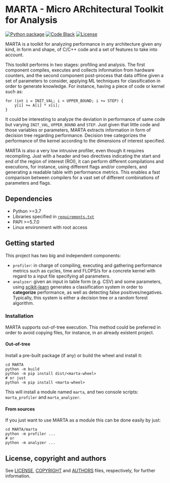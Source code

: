 # MARTA - Micro ARchitectural Toolkit for Analysis

[![Python
package](https://github.com/markoshorro/MARTA/actions/workflows/python-package.yml/badge.svg)](https://github.com/markoshorro/MARTA/actions/workflows/python-package.yml)
[![Code Black](https://img.shields.io/badge/code%20style-black-000000.svg)](https://github.com/psf/black)
[![License](https://img.shields.io/badge/License-Apache%202.0-blue.svg)](https://opensource.org/licenses/Apache-2.0)


MARTA is a toolkit for analyzing performance in any architecture given any kind,
in form and shape, of C/C++ code and a set of features to take into account.

This toolkit performs in two stages: profiling and analysis. The first component
compiles, executes and collects information from hardware counters, and the second
component post-process that data offline given a set of parameters to consider,
applying ML techniques for classification in order to generate knowledge.
For instance, having a piece of code or kernel such as:

```
for (int i = INIT_VAL; i < UPPER_BOUND; i += STEP) {
    y[i] += A[i] * x[i];
}
```

It could be interesting to analyze the deviation in performance of same code
but varying `INIT_VAL`, `UPPER_BOUND` and `STEP`. Just given that little code
and those variables or parameters, MARTA extracts information in form of decision tree
regarding performance. Decision tree categorizes the performance of the kernel
according to the dimensions of interest specified.

MARTA is also a very low intrusive profiler, even though it requires recompiling.
Just with a header and two directives indicating the start and end of the
region of interest (ROI), it can perform different compilations and executions,
for instance, using different flags and/or compilers, and generating a readable
table with performance metrics. This enables a fast comparison between
compilers for a vast set of different combinations of parameters and flags.

## Dependencies

- Python >=3.7
- Libraries specified in [`requirements.txt`](requirements.txt)
- PAPI >=5.7.0
- Linux environment with root access

## Getting started

This project has two big and independent components:

- `profiler`: in charge of compiling, executing and gathering performance
  metrics such as cycles, time and FLOPS/s for a concrete kernel with regard to
  a input file specifying all parameters.
- `analyzer`: given an input in table form (e.g. CSV) and some parameters,
  using [scikit-learn](https://scikit-learn.org/stable/index.html)
  generates a classification system in order to **categorize** performance,
  as well as detecting false positives/negatives. Typically, this system is
  either a decision tree or a random forest algorithm.

### Installation

MARTA supports out-of-tree execution. This method could be
preferred in order to avoid copying files, for instance, in an already
existent project.

#### Out-of-tree

Install a pre-built package (if any) or build the wheel and install it:

```
cd MARTA
python -m build
python -m pip install dist/<marta-wheel>
# or just
python -m pip install <marta-wheel>
```

This will install a module named `marta`, and two console scripts:
`marta_profiler` and `marta_analyzer`.

#### From sources

If you just want to use MARTA as a module this can be done easily by just:

```
cd MARTA/marta
python -m profiler ... 
# or
python -m analyzer ...
``` 

## License, copyright and authors

See [LICENSE](LICENSE), [COPYRIGHT](COPYRIGHT) and [AUTHORS](AUTHORS) files, respectively, for further information.
